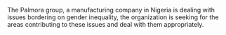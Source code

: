 The Palmora group, a manufacturing company in Nigeria is dealing with issues bordering on gender inequality, the organization is seeking for the areas contributing to these issues and deal with them appropriately. 
